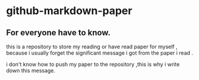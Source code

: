 # github-markdown-paper

## For everyone have to know.
this is a repository to store my reading or have read paper for myself , because  i usually forget the significant message i got from the paper i read .

i don't know how to push my paper to the repository ,this is why i write down this message.
